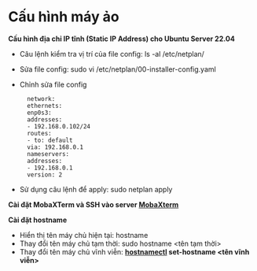# Cấu hình máy ảo

**Cấu hình địa chỉ IP tĩnh (Static IP Address) cho Ubuntu Server 22.04**

- Câu lệnh kiểm tra vị trí của file config: ls -al /etc/netplan/
- Sửa file config: sudo vi /etc/netplan/00-installer-config.yaml
- Chỉnh sửa file config
        
        network:
        ethernets:
        enp0s3:
        addresses:
        - 192.168.0.102/24
        routes:
        - to: default
        via: 192.168.0.1
        nameservers:
        addresses:
        - 192.168.0.1
        version: 2
        
- Sử dụng câu lệnh để apply: sudo netplan apply

**Cài đặt MobaXTerm và SSH vào server [MobaXterm](https://mobaxterm.mobatek.net/)**

**Cài đặt hostname**

- Hiển thị tên máy chủ hiện tại: hostname
- Thay đổi tên máy chủ tạm thời: sudo hostname <tên tạm thời>
- Thay đổi tên máy chủ vĩnh viễn: **[hostnamectl](https://www.server-world.info/en/command/html/hostnamectl.html) set-hostname <tên vĩnh viễn>**